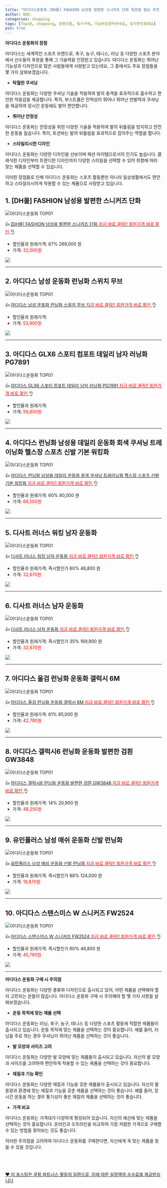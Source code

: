 ```yaml
---
title: "아디다스운동화 [DH몰] FASHION 남성용 발편한 스니커즈 단화 특장점 필요 추천 제품 비교 최저 가격 비교 장점 구매 후기 구매평"
author: NEO.
categories: shopping
tags: [Top10, shopping, 유행상품, 필수구매, 지금바로클릭하세요, 놓치면후회해요]
pin: true
---
```

**아디다스 운동화의 장점**

아디다스는 세계적인 스포츠 브랜드로, 축구, 농구, 테니스, 러닝 등 다양한 스포츠 분야에서 선수들의 후원을 통해 그 기술력을 인정받고 있습니다. 아디다스 운동화는 뛰어난 기능성과 디자인으로 많은 사람들에게 사랑받고 있는데요, 그 중에서도 주요 장점들을 몇 가지 살펴보겠습니다.

* **탁월한 쿠셔닝**

아디다스 운동화는 다양한 쿠셔닝 기술을 적용하여 발의 충격을 효과적으로 흡수하고 편안한 착용감을 제공합니다. 특히, 부스트폼은 탄력성이 뛰어나 뛰어난 반발력과 쿠셔닝을 제공하여 장시간 운동에도 발이 편안합니다.

* **뛰어난 안정성**

아디다스 운동화는 안정성을 위한 다양한 기술을 적용하여 발의 뒤틀림을 방지하고 안전한 운동을 돕습니다. 특히, 토션바는 발의 뒤틀림을 효과적으로 잡아주는 역할을 합니다.

* **스타일리시한 디자인**

아디다스 운동화는 다양한 디자인을 선보이며 패션 아이템으로서의 인기도 높습니다. 클래식한 디자인부터 트렌디한 디자인까지 다양한 스타일을 선택할 수 있어 취향에 따라 맞는 제품을 선택할 수 있습니다.

이러한 장점들로 인해 아디다스 운동화는 스포츠 활동뿐만 아니라 일상생활에서도 편안하고 스타일리시하게 착용할 수 있는 제품으로 사랑받고 있습니다.

   

## 1. [DH몰] FASHION 남성용 발편한 스니커즈 단화

![아디다스운동화 TOP01](https://thumbnail8.coupangcdn.com/thumbnails/remote/490x490ex/image/vendor_inventory/9f4b/520c901a91155d0d8ffa6cad951cd58e4380d21d6acb5d57007367de277c.jpg)


👍 [[DH몰] FASHION 남성용 발편한 스니커즈 단화 <font color=red> 지금 바로 클릭!! 회원가격 바로 확인 </font> ](https://link.coupang.com/re/AFFSDP?lptag=AF3617701&subid=GithubCoopas&pageKey=6424607172&traceid=V0-153&itemId=13838433536&vendorItemId=82815065805) 👌 


- 할인율과 원래가격: 67%  269,000   원
- 가격: <span style='color:red'>32,000원</span>

[![](/discount_price.png)](https://link.coupang.com/re/AFFSDP?lptag=AF3617701&subid=GithubCoopas&pageKey=6424607172&traceid=V0-153&itemId=13838433536&vendorItemId=82815065805)

---


   

## 2. 아디다스 남성 운동화 런닝화 스위치 무브

![아디다스운동화 TOP01](https://thumbnail8.coupangcdn.com/thumbnails/remote/490x490ex/image/vendor_inventory/855d/776e9192f109e81ab0e4e0a975d927162ec402de24a8733b22c6f0a94e7d.jpg)


👍 [아디다스 남성 운동화 런닝화 스위치 무브 <font color=red> 지금 바로 클릭!! 회원가격 바로 확인 </font> ](https://link.coupang.com/re/AFFSDP?lptag=AF3617701&subid=GithubCoopas&pageKey=7493057678&traceid=V0-153&itemId=19597067611&vendorItemId=86704512213) 👌 


- 할인율과 원래가격: 
- 가격: <span style='color:red'>53,900원</span>

[![](/discount_price.png)](https://link.coupang.com/re/AFFSDP?lptag=AF3617701&subid=GithubCoopas&pageKey=7493057678&traceid=V0-153&itemId=19597067611&vendorItemId=86704512213)

---


   

## 3. 아디다스 GLX6 스포티 컴포트 데일리 남자 러닝화 PG7891

![아디다스운동화 TOP01](https://thumbnail10.coupangcdn.com/thumbnails/remote/490x490ex/image/vendor_inventory/de0b/44baf6bc549b2fd23be9a9547fe117f61134dba6e32ce5bde3ba11a87b33.JPG)


👍 [아디다스 GLX6 스포티 컴포트 데일리 남자 러닝화 PG7891 <font color=red> 지금 바로 클릭!! 회원가격 바로 확인 </font> ](https://link.coupang.com/re/AFFSDP?lptag=AF3617701&subid=GithubCoopas&pageKey=6997488860&traceid=V0-153&itemId=17147891467&vendorItemId=84320622971) 👌 


- 할인율과 원래가격: 
- 가격: <span style='color:red'>59,800원</span>

[![](/discount_price.png)](https://link.coupang.com/re/AFFSDP?lptag=AF3617701&subid=GithubCoopas&pageKey=6997488860&traceid=V0-153&itemId=17147891467&vendorItemId=84320622971)

---


   

## 4. 아디다스 런닝화 남성용 데일리 운동화 회색 쿠셔닝 트레이닝화 헬스장 스포츠 신발 기본 워킹화

![아디다스운동화 TOP01](https://thumbnail10.coupangcdn.com/thumbnails/remote/490x490ex/image/vendor_inventory/16db/43ca9e5c78d5d22b78de8b349d9bd15ef77448a080644e84295e0fbaf07f.jpg)


👍 [아디다스 런닝화 남성용 데일리 운동화 회색 쿠셔닝 트레이닝화 헬스장 스포츠 신발 기본 워킹화 <font color=red> 지금 바로 클릭!! 회원가격 바로 확인 </font> ](https://link.coupang.com/re/AFFSDP?lptag=AF3617701&subid=GithubCoopas&pageKey=7200717668&traceid=V0-153&itemId=18200905347&vendorItemId=85349376482) 👌 


- 할인율과 원래가격: 60%  80,000   원
- 가격: <span style='color:red'>66,500원</span>

[![](/discount_price.png)](https://link.coupang.com/re/AFFSDP?lptag=AF3617701&subid=GithubCoopas&pageKey=7200717668&traceid=V0-153&itemId=18200905347&vendorItemId=85349376482)

---


   

## 5. 디사트 러너스 워킹 남자 운동화

![아디다스운동화 TOP01](https://thumbnail8.coupangcdn.com/thumbnails/remote/490x490ex/image/vendor_inventory/f56d/a0c87fa50dad0bcc03af93474a9c129026a8e240c2061007071a57182ce7.jpg)


👍 [디사트 러너스 워킹 남자 운동화 <font color=red> 지금 바로 클릭!! 회원가격 바로 확인 </font> ](https://link.coupang.com/re/AFFSDP?lptag=AF3617701&subid=GithubCoopas&pageKey=6702012507&traceid=V0-153&itemId=15527344964&vendorItemId=85814456733) 👌 


- 할인율과 원래가격: 즉시할인가 60%  46,800   원
- 가격: <span style='color:red'>32,670원</span>

[![](/discount_price.png)](https://link.coupang.com/re/AFFSDP?lptag=AF3617701&subid=GithubCoopas&pageKey=6702012507&traceid=V0-153&itemId=15527344964&vendorItemId=85814456733)

---


   

## 6. 디사트 러너스 남자 운동화

![아디다스운동화 TOP01](https://thumbnail10.coupangcdn.com/thumbnails/remote/490x490ex/image/vendor_inventory/92cd/e69e1024c0f2801dcb469d34a75f75627ceeecde2ccc70eb7344b926e467.jpg)


👍 [디사트 러너스 남자 운동화 <font color=red> 지금 바로 클릭!! 회원가격 바로 확인 </font> ](https://link.coupang.com/re/AFFSDP?lptag=AF3617701&subid=GithubCoopas&pageKey=6702012507&traceid=V0-153&itemId=15527345011&vendorItemId=85814456719) 👌 


- 할인율과 원래가격: 즉시할인가 35%  169,900   원
- 가격: <span style='color:red'>32,670원</span>

[![](/discount_price.png)](https://link.coupang.com/re/AFFSDP?lptag=AF3617701&subid=GithubCoopas&pageKey=6702012507&traceid=V0-153&itemId=15527345011&vendorItemId=85814456719)

---


   

## 7. 아디다스 올검 런닝화 운동화 갤럭시 6M

![아디다스운동화 TOP01](https://thumbnail10.coupangcdn.com/thumbnails/remote/490x490ex/image/vendor_inventory/e08b/f1141a8c32c78ce3de499b8614b48f345483ff309c9ab7d5c586681b88df.jpg)


👍 [아디다스 올검 런닝화 운동화 갤럭시 6M <font color=red> 지금 바로 클릭!! 회원가격 바로 확인 </font> ](https://link.coupang.com/re/AFFSDP?lptag=AF3617701&subid=GithubCoopas&pageKey=7041457228&traceid=V0-153&itemId=17414882641&vendorItemId=84488605474) 👌 


- 할인율과 원래가격: 61%  85,000   원
- 가격: <span style='color:red'>42,780원</span>

[![](/discount_price.png)](https://link.coupang.com/re/AFFSDP?lptag=AF3617701&subid=GithubCoopas&pageKey=7041457228&traceid=V0-153&itemId=17414882641&vendorItemId=84488605474)

---


   

## 8. 아디다스 갤럭시6 런닝화 운동화 발편한 검흰 GW3848

![아디다스운동화 TOP01](https://thumbnail8.coupangcdn.com/thumbnails/remote/490x490ex/image/vendor_inventory/6e71/7211344bd87051d161264c9877c4c4956bdfdf96b1cd13ddce32cb307477.png)


👍 [아디다스 갤럭시6 런닝화 운동화 발편한 검흰 GW3848 <font color=red> 지금 바로 클릭!! 회원가격 바로 확인 </font> ](https://link.coupang.com/re/AFFSDP?lptag=AF3617701&subid=GithubCoopas&pageKey=6925323907&traceid=V0-153&itemId=16026950017&vendorItemId=85209255224) 👌 


- 할인율과 원래가격: 14%  20,900   원
- 가격: <span style='color:red'>48,250원</span>

[![](/discount_price.png)](https://link.coupang.com/re/AFFSDP?lptag=AF3617701&subid=GithubCoopas&pageKey=6925323907&traceid=V0-153&itemId=16026950017&vendorItemId=85209255224)

---


   

## 9. 유민플러스 남성 매쉬 운동화 신발 런닝화

![아디다스운동화 TOP01](https://thumbnail8.coupangcdn.com/thumbnails/remote/490x490ex/image/vendor_inventory/f04d/be8934a3d2688617d4475f121238a1d6575928d7381b144a42177bb5ec40.jpg)


👍 [유민플러스 남성 매쉬 운동화 신발 런닝화 <font color=red> 지금 바로 클릭!! 회원가격 바로 확인 </font> ](https://link.coupang.com/re/AFFSDP?lptag=AF3617701&subid=GithubCoopas&pageKey=7259867940&traceid=V0-153&itemId=18489156404&vendorItemId=85563020998) 👌 


- 할인율과 원래가격: 즉시할인가 88%  124,000   원
- 가격: <span style='color:red'>19,870원</span>

[![](/discount_price.png)](https://link.coupang.com/re/AFFSDP?lptag=AF3617701&subid=GithubCoopas&pageKey=7259867940&traceid=V0-153&itemId=18489156404&vendorItemId=85563020998)

---


   

## 10. 아디다스 스탠스미스 W 스니커즈 FW2524

![아디다스운동화 TOP01](https://thumbnail7.coupangcdn.com/thumbnails/remote/490x490ex/image/retail/images/44605311270830-801a232d-a212-4acf-ad99-70c131e3ddb9.jpg)


👍 [아디다스 스탠스미스 W 스니커즈 FW2524 <font color=red> 지금 바로 클릭!! 회원가격 바로 확인 </font> ](https://link.coupang.com/re/AFFSDP?lptag=AF3617701&subid=GithubCoopas&pageKey=4577675506&traceid=V0-153&itemId=5604646538&vendorItemId=72903872623) 👌 


- 할인율과 원래가격: 즉시할인가 60%  46,800   원
- 가격: <span style='color:red'>45,760원</span>

[![](/discount_price.png)](https://link.coupang.com/re/AFFSDP?lptag=AF3617701&subid=GithubCoopas&pageKey=4577675506&traceid=V0-153&itemId=5604646538&vendorItemId=72903872623)

---
**아디다스 운동화 구매 시 주의점**

아디다스 운동화는 다양한 종류와 디자인으로 출시되고 있어, 어떤 제품을 선택해야 할지 고민되는 분들이 많습니다. 아디다스 운동화 구매 시 주의해야 할 몇 가지 사항을 살펴보겠습니다.

* **운동 목적에 맞는 제품 선택**

아디다스 운동화는 러닝, 축구, 농구, 테니스 등 다양한 스포츠 활동에 적합한 제품들이 출시되고 있습니다. 운동 목적에 맞는 제품을 선택하는 것이 중요합니다. 예를 들어, 러닝을 주로 하는 경우 쿠셔닝이 뛰어난 제품을 선택하는 것이 좋습니다.

* **발 모양과 사이즈 고려**

아디다스 운동화는 다양한 발 모양에 맞는 제품들이 출시되고 있습니다. 자신의 발 모양과 사이즈를 고려하여 편안하게 착용할 수 있는 제품을 선택하는 것이 중요합니다.

* **재질과 기능 확인**

아디다스 운동화는 다양한 재질과 기능을 갖춘 제품들이 출시되고 있습니다. 자신의 활동량과 환경에 맞는 재질과 기능을 갖춘 제품을 선택하는 것이 좋습니다. 예를 들어, 장시간 운동을 하는 경우 통기성이 좋은 재질의 제품을 선택하는 것이 좋습니다.

* **가격 비교**

아디다스 운동화는 가격대가 다양하게 형성되어 있습니다. 자신의 예산에 맞는 제품을 선택하는 것이 중요합니다. 온라인과 오프라인을 비교하여 가장 저렴한 가격으로 구매할 수 있는 방법을 찾아보는 것도 좋습니다.

이러한 주의점을 고려하여 아디다스 운동화를 구매한다면, 자신에게 꼭 맞는 제품을 찾을 수 있을 것입니다.<br><br><br><br><br> [ ❤  이 포스팅은 쿠팡 파트너스 활동의 일환으로, 이에 따른 일정액의 수수료를 제공받습니다](https://link.coupang.com/a/bcEFyh)